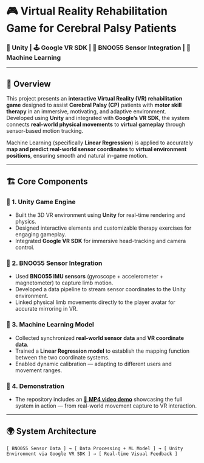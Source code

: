 # 🎮 Virtual Reality Rehabilitation Game for Cerebral Palsy Patients  

### 🧠 Unity | 🕹️ Google VR SDK | 📡 BNO055 Sensor Integration | 🤖 Machine Learning  

---

## 🩵 **Overview**

This project presents an **interactive Virtual Reality (VR) rehabilitation game** designed to assist **Cerebral Palsy (CP)** patients with **motor skill therapy** in an immersive, motivating, and adaptive environment.  
Developed using **Unity** and integrated with **Google’s VR SDK**, the system connects **real-world physical movements** to **virtual gameplay** through sensor-based motion tracking.  

Machine Learning (specifically **Linear Regression**) is applied to accurately **map and predict real-world sensor coordinates** to **virtual environment positions**, ensuring smooth and natural in-game motion.

---

## 🏗️ **Core Components**

### 🧩 1. Unity Game Engine  
- Built the 3D VR environment using **Unity** for real-time rendering and physics.  
- Designed interactive elements and customizable therapy exercises for engaging gameplay.  
- Integrated **Google VR SDK** for immersive head-tracking and camera control.

### 📡 2. BNO055 Sensor Integration  
- Used **BNO055 IMU sensors** (gyroscope + accelerometer + magnetometer) to capture limb motion.  
- Developed a data pipeline to stream sensor coordinates to the Unity environment.  
- Linked physical limb movements directly to the player avatar for accurate mirroring in VR.

### 🤖 3. Machine Learning Model  
- Collected synchronized **real-world sensor data** and **VR coordinate data**.  
- Trained a **Linear Regression model** to establish the mapping function between the two coordinate systems.  
- Enabled dynamic calibration — adapting to different users and movement ranges.

### 🎥 4. Demonstration  
- The repository includes an [🎥 **MP4 video demo**](./VR_Game_Video.mp4) showcasing the full system in action — from real-world movement capture to VR interaction. 

---

## 🌍 **System Architecture**

```plaintext
[ BNO055 Sensor Data ] → [ Data Processing + ML Model ] → [ Unity Environment via Google VR SDK ] → [ Real-time Visual Feedback ]
